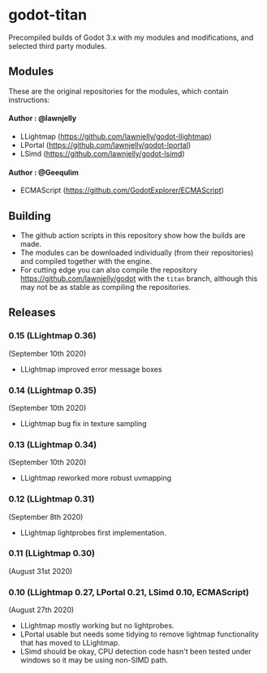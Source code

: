 # godot-titan
Precompiled builds of Godot 3.x with my modules and modifications, and selected third party modules.

## Modules
These are the original repositories for the modules, which contain instructions:

#### Author : @lawnjelly
* LLightmap (https://github.com/lawnjelly/godot-llightmap)
* LPortal (https://github.com/lawnjelly/godot-lportal)
* LSimd (https://github.com/lawnjelly/godot-lsimd)

#### Author : @Geequlim
* ECMAScript (https://github.com/GodotExplorer/ECMAScript)

## Building
* The github action scripts in this repository show how the builds are made.
* The modules can be downloaded individually (from their repositories) and compiled together with the engine.
* For cutting edge you can also compile the repository https://github.com/lawnjelly/godot with the `titan` branch, although this may not be as stable as compiling the repositories.

## Releases

### 0.15 (LLightmap 0.36)
(September 10th 2020)
* LLightmap improved error message boxes

### 0.14 (LLightmap 0.35)
(September 10th 2020)
* LLightmap bug fix in texture sampling

### 0.13 (LLightmap 0.34)
(September 10th 2020)
* LLightmap reworked more robust uvmapping

### 0.12 (LLightmap 0.31)
(September 8th 2020)
* LLightmap lightprobes first implementation.

### 0.11 (LLightmap 0.30)
(August 31st 2020)

### 0.10 (LLightmap 0.27, LPortal 0.21, LSimd 0.10, ECMAScript)
(August 27th 2020)
* LLightmap mostly working but no lightprobes.
* LPortal usable but needs some tidying to remove lightmap functionality that has moved to LLightmap.
* LSimd should be okay, CPU detection code hasn't been tested under windows so it may be using non-SIMD path.
